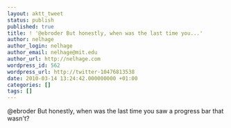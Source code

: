 ```yaml
---
layout: aktt_tweet
status: publish
published: true
title: ! '@ebroder But honestly, when was the last time you...'
author: nelhage
author_login: nelhage
author_email: nelhage@mit.edu
author_url: http://nelhage.com
wordpress_id: 562
wordpress_url: http://twitter-10476813538
date: 2010-03-14 13:24:42.000000000 +01:00
categories: []
tags: []
---
```

@ebroder But honestly, when was the last time you saw a progress bar that
wasn't?
